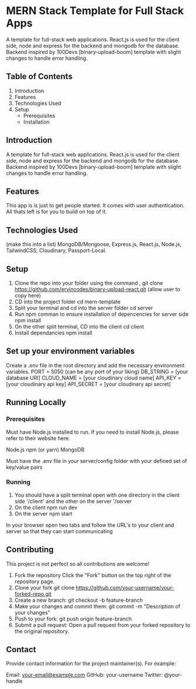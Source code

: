 # MERN Stack Template for Full Stack Apps

A template for full-stack web applications.  React.js is used for the client side, node and express for the backend and mongodb for the database.  Backend inspired by 100Devs [binary-upload-boom] template with slight changes to handle error handling.

## Table of Contents
1. Introduction
2. Features
3. Technologies Used
4. Setup
    - Prerequisites
    - Installation

## Introduction
A template for full-stack web applications.  React.js is used for the client side, node and express for the backend and mongodb for the database.  Backend inspired by 100Devs [binary-upload-boom] template with slight changes to handle error handling.

## Features
This app is is just to get people started.  It comes with user authentication.  All thats left is for you to build on top of it.

## Technologies Used 
(make this into a list)
MongoDB/Mongoose, Express.js, React.js, Node.js, TailwindCSS, Cloudinary, Passport-Local.

## Setup
1. Clone the repo into your folder using the command  , git clone https://github.com/ervincodes/binary-upload-react.git (allow user to copy here)
2. CD into the project folder
cd mern-template
3. Split your terminal and cd into the server folder
cd server
4. Run npm comman to ensure installation of depencencies for server side
npm install
5. On the other split terminal, CD into the client 
cd client
6. Install dependancies 
npm install 

## Set up your environment variables
Create a .env file in the root directory and add the necessary environment variables.
PORT = 5050 (can be any port of your liking)
DB_STRING = [your database URI]
CLOUD_NAME = [your cloudinary cloud name]
API_KEY = [your cloudinary api key]
API_SECRET = [your cloudinary api secret]

## Running Locally

### Prerequisites
Must have Node.js installed to run. If you need to install Node.js, please refer to their website here.

Node.js
npm (or yarn)
MongoDB 

Must have the .env file in your server/config folder with your defined set of key/value pairs

### Running
1. You should have a split terminal open with one directory in the client side '/client' and the other on the server '/server
2. On the client
npm run dev
3. On the server
npm start

In your browser open two tabs and follow the URL's to your client and server so that they can start communicating 

## Contributing

This project is not perfect so all contributions are welcome! 

1. Fork the repository 
Click the "Fork" button on the top right of the repository page.
2. Clone your fork 
git clone https://github.com/your-username/your-forked-repo.git
3. Create a new branch: 
git checkout -b feature-branch
4. Make your changes and commit them: 
git commit -m "Description of your changes"
5. Push to your fork: 
git push origin feature-branch
6. Submit a pull request:
Open a pull request from your forked repository to the original repository.

## Contact
Provide contact information for the project maintainer(s). For example:

Email: your-email@example.com
GitHub: your-username
Twitter: @your-handle


